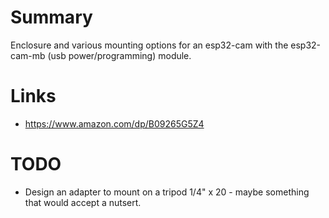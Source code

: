 # Summary
Enclosure and various mounting options for an esp32-cam with the esp32-cam-mb (usb power/programming) module.

# Links
* https://www.amazon.com/dp/B09265G5Z4

# TODO
* Design an adapter to mount on a tripod 1/4" x 20 - maybe something that would accept a nutsert.